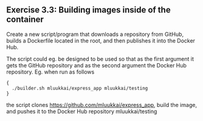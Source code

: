 ## Exercise 3.3: Building images inside of the container

Create a new script/program that downloads a repository from GitHub, builds a Dockerfile located in the root, and then publishes it into the Docker Hub.

The script could eg. be designed to be used so that as the first argument it gets the GitHub repository and as the second argument the Docker Hub repository. Eg. when run as follows

```
{
  ./builder.sh mluukkai/express_app mluukkai/testing
}
```

the script clones https://github.com/mluukkai/express_app, build the image, and pushes it to the Docker Hub repository mluukkai/testing
